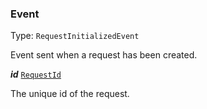 

### Event

Type: `RequestInitializedEvent`

Event sent when a request has been created.

  
<article>

***id*** [`RequestId`](#requestid) 

The unique id of the request.

</article>

